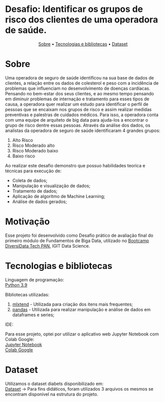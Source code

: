 # Desafio: Identificar os grupos de risco dos clientes de uma operadora de saúde.
<div align="center"> <a href="#Sobre">Sobre</a> • <a href="#Tecnologias-e-bibliotecas">Tecnologias e bibliotecas</a> • <a href="#Dataset">Dataset</a> </div>
  

# Sobre
Uma operadora de seguro de saúde identificou na sua base de dados de clientes, a relação entre os dados de colesterol e peso com a incidência de problemas que influenciam no desenvolvimento de doenças cardíacas. Pensando no bem-estar dos seus clientes, e ao mesmo tempo pensando em diminuir problemas de internação e tratamento para esses tipos de causa, a operadora quer realizar um estudo para identificar o perfil de pessoas que se encaixam nos grupos de risco e assim realizar medidas preventivas e palestras de cuidados médicos.
Para isso, a operadora conta com uma equipe de arquiteto de big data para ajuda-los a encontrar o grupo de risco dentre essas pessoas.
Através da análise dos dados, os analistas da operadora de seguro de saúde identificaram 4 grandes grupos:

1. Alto Risco
2. Risco Moderado alto
3. Risco Moderado baixo
4. Baixo risco


Ao realizar este desafio demonstro que possuo habilidades teorica e técnicas para execução de:
- Coleta de dados;
- Manipulação e visualização de dados;
- Tratamento de dados;
- Aplicação de algoritmo de Machine Learning;
- Análise de dados gerados;

# Motivação
Esse projeto foi desenvolvido como Desafio prático de avaliação final do primeiro módulo de Fundamentos de Biga Data, utilizado no [Bootcamp DiversiData Tech PAN](https://www.igti.com.br/bootcamp/diversidata-tech-pan), IGIT Data Science.

# Tecnologias e bibliotecas
Linguagem de programação:</br>
[Python 3.9](https://www.python.org/)

Bibliotecas utilizadas:

1. [mlxtend](https://pypi.org/project/mlxtend/) - Utilizada para criação dos itens mais frequentes;
2. [pandas](https://pandas.pydata.org/docs/index.html) - Utilizada para realizar manipulação e análise de dados em dataframes e series;

IDE:

Para esse projeto, optei por utilizar o aplicativo web Jupyter Notebook com Colab Google:</br>
[Jupyter Notebook](https://jupyter.org/)</br>
[Colab Google](https://colab.research.google.com/)

# Dataset
Utilizamos o dataset diabets disponibilizado em:</br>
[Dataset](#) → Para fins didáticos, foram utilizados 3 arquivos os mesmos se encontram disponível na estrutura do projeto.
